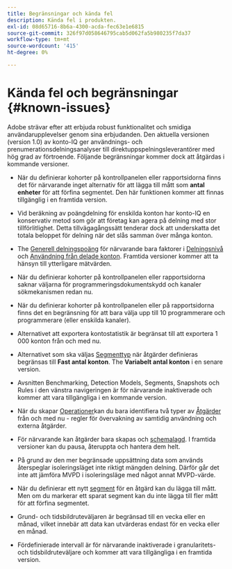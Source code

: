 ```yaml
---
title: Begränsningar och kända fel
description: Kända fel i produkten.
exl-id: 08d65716-8b6a-4300-acda-fec63e1e6815
source-git-commit: 326f97d058646795cab5d062fa5b980235f7da37
workflow-type: tm+mt
source-wordcount: '415'
ht-degree: 0%

---
```


# Kända fel och begränsningar {#known-issues}

Adobe strävar efter att erbjuda robust funktionalitet och smidiga användarupplevelser genom sina erbjudanden. Den aktuella versionen (version 1.0) av konto-IQ ger användnings- och prenumerationsdelningsanalyser till direktuppspelningsleverantörer med hög grad av förtroende. Följande begränsningar kommer dock att åtgärdas i kommande versioner.

* När du definierar kohorter på kontrollpanelen eller rapportsidorna finns det för närvarande inget alternativ för att lägga till mått som **antal enheter** för att förfina segmentet. Den här funktionen kommer att finnas tillgänglig i en framtida version.

* Vid beräkning av poängdelning för enskilda konton har konto-IQ en konservativ metod som gör att företag kan agera på delning med stor tillförlitlighet. Detta tillvägagångssätt tenderar dock att underskatta det totala beloppet för delning när det slås samman över många konton.

* The [Generell delningspoäng](/help/AccountIQ/dashboard.md#overall-sharing-score) för närvarande bara faktorer i [Delningsnivå](/help/AccountIQ/dashboard.md#sharing-level) och [Användning från delade konton](/help/AccountIQ/dashboard.md#usage-from-shared-accounts). Framtida versioner kommer att ta hänsyn till ytterligare mätvärden.

* När du definierar kohorter på kontrollpanelen eller rapportsidorna saknar väljarna för programmeringsdokumentskydd och kanaler sökmekanismen redan nu.

* När du definierar kohorter på kontrollpanelen eller på rapportsidorna finns det en begränsning för att bara välja upp till 10 programmerare och programmerare (eller enskilda kanaler).

* Alternativet att exportera kontostatistik är begränsat till att exportera 1 000 konton från och med nu.

* Alternativet som ska väljas [Segmenttyp](#segment-type) när åtgärder definieras begränsas till **Fast antal konton**. The **Variabelt antal konton** i en senare version.

* Avsnitten Benchmarking, Detection Models, Segments, Snapshots och Rules i den vänstra navigeringen är för närvarande inaktiverade och kommer att vara tillgängliga i en kommande version.

* När du skapar [Operationer](/help/AccountIQ/operation-affecting-user-segment.md)kan du bara identifiera två typer av [Åtgärder](/help/AccountIQ/operation-affecting-user-segment.md) från och med nu - regler för övervakning av samtidig användning och externa åtgärder.

* För närvarande kan åtgärder bara skapas och [schemalagd](/help/AccountIQ/operation-affecting-user-segment.md#action). I framtida versioner kan du pausa, återuppta och hantera dem helt.

* På grund av den mer begränsade uppsättning data som används återspeglar isoleringsläget inte riktigt mängden delning. Därför går det inte att jämföra MVPD i isoleringsläge med något annat MVPD-värde. <!--do we need to separate out this limitation, which is from a different persona i.e. only for Programmer persona?-->

* När du definierar ett nytt [segment](/help/AccountIQ/segments-timeframe.md) för en åtgärd kan du lägga till mått. Men om du markerar ett sparat segment kan du inte lägga till fler mått för att förfina segmentet.

* Grund- och tidsbildruteväljaren är begränsad till en vecka eller en månad, vilket innebär att data kan utvärderas endast för en vecka eller en månad.

* Fördefinierade intervall är för närvarande inaktiverade i granularitets- och tidsbildruteväljare och kommer att vara tillgängliga i en framtida version.
